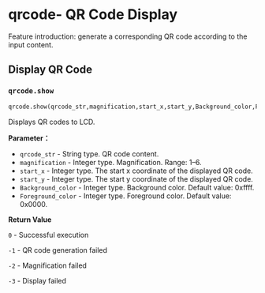 # qrcode- QR Code Display 

Feature introduction: generate a corresponding QR code according to the input content.

## Display QR Code

### `qrcode.show`

```python
qrcode.show(qrcode_str,magnification,start_x,start_y,Background_color,Foreground_color)
```

Displays QR codes to LCD.

**Parameter：**

- `qrcode_str` - String type. QR code content. 
- `magnification` - Integer type. Magnification. Range: 1–6. 
- `start_x` - Integer type. The start x coordinate of the displayed QR code.
- `start_y` - Integer type. The start y coordinate of the displayed QR code.
- `Background_color` - Integer type. Background color. Default value: 0xffff.
- `Foreground_color` - Integer type. Foreground color. Default value: 0x0000.

**Return Value**

`0` - Successful execution

`-1` - QR code generation failed

`-2` - Magnification failed

`-3` - Display failed